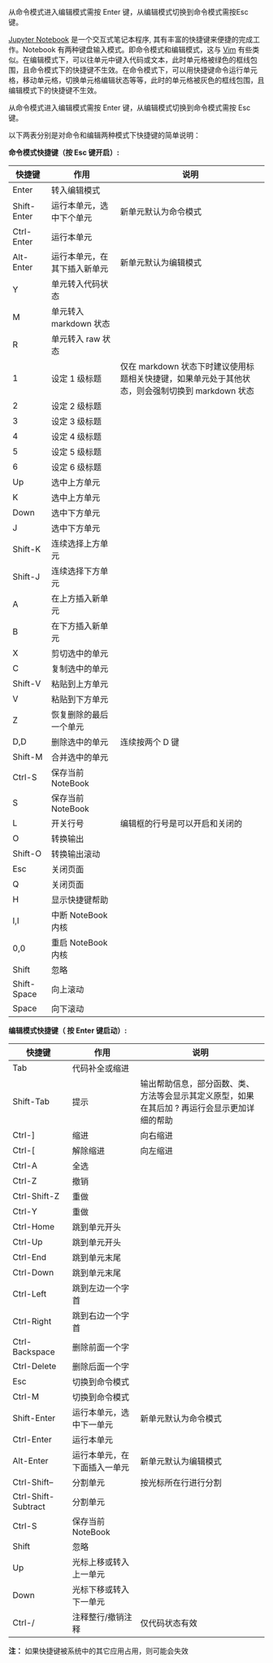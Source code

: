 从命令模式进入编辑模式需按 Enter 键，从编辑模式切换到命令模式需按Esc 键。

[Jupyter Notebook](http://jupyter.org/) 是一个交互式笔记本程序, 其有丰富的快捷键来便捷的完成工作。Notebook 有两种键盘输入模式。即命令模式和编辑模式，这与 [Vim](http://www.vim.org/) 有些类似。在编辑模式下，可以往单元中键入代码或文本，此时单元格被绿色的框线包围，且命令模式下的快捷键不生效。在命令模式下，可以用快捷键命令运行单元格，移动单元格，切换单元格编辑状态等等，此时的单元格被灰色的框线包围，且编辑模式下的快捷键不生效。

从命令模式进入编辑模式需按 Enter 键，从编辑模式切换到命令模式需按 Esc 键。

以下两表分别是对命令和编辑两种模式下快捷键的简单说明：

**命令模式快捷键（按 Esc 键开启）:**

| **快捷键**  | **作用**                     | **说明**                                                     |
| ----------- | ---------------------------- | ------------------------------------------------------------ |
| Enter       | 转入编辑模式                 |                                                              |
| Shift-Enter | 运行本单元，选中下个单元     | 新单元默认为命令模式                                         |
| Ctrl-Enter  | 运行本单元                   |                                                              |
| Alt-Enter   | 运行本单元，在其下插入新单元 | 新单元默认为编辑模式                                         |
| Y           | 单元转入代码状态             |                                                              |
| M           | 单元转入 markdown 状态       |                                                              |
| R           | 单元转入 raw 状态            |                                                              |
| 1           | 设定 1 级标题                | 仅在 markdown 状态下时建议使用标题相关快捷键，如果单元处于其他状态，则会强制切换到 markdown 状态 |
| 2           | 设定 2 级标题                |                                                              |
| 3           | 设定 3 级标题                |                                                              |
| 4           | 设定 4 级标题                |                                                              |
| 5           | 设定 5 级标题                |                                                              |
| 6           | 设定 6 级标题                |                                                              |
| Up          | 选中上方单元                 |                                                              |
| K           | 选中上方单元                 |                                                              |
| Down        | 选中下方单元                 |                                                              |
| J           | 选中下方单元                 |                                                              |
| Shift-K     | 连续选择上方单元             |                                                              |
| Shift-J     | 连续选择下方单元             |                                                              |
| A           | 在上方插入新单元             |                                                              |
| B           | 在下方插入新单元             |                                                              |
| X           | 剪切选中的单元               |                                                              |
| C           | 复制选中的单元               |                                                              |
| Shift-V     | 粘贴到上方单元               |                                                              |
| V           | 粘贴到下方单元               |                                                              |
| Z           | 恢复删除的最后一个单元       |                                                              |
| D,D         | 删除选中的单元               | 连续按两个 D 键                                              |
| Shift-M     | 合并选中的单元               |                                                              |
| Ctrl-S      | 保存当前 NoteBook            |                                                              |
| S           | 保存当前 NoteBook            |                                                              |
| L           | 开关行号                     | 编辑框的行号是可以开启和关闭的                               |
| O           | 转换输出                     |                                                              |
| Shift-O     | 转换输出滚动                 |                                                              |
| Esc         | 关闭页面                     |                                                              |
| Q           | 关闭页面                     |                                                              |
| H           | 显示快捷键帮助               |                                                              |
| I,I         | 中断 NoteBook 内核           |                                                              |
| 0,0         | 重启 NoteBook 内核           |                                                              |
| Shift       | 忽略                         |                                                              |
| Shift-Space | 向上滚动                     |                                                              |
| Space       | 向下滚动                     |                                                              |

**编辑模式快捷键（ 按 Enter 键启动）:**

| **快捷键**          | **作用**                     | **说明**                                                     |
| ------------------- | ---------------------------- | ------------------------------------------------------------ |
| Tab                 | 代码补全或缩进               |                                                              |
| Shift-Tab           | 提示                         | 输出帮助信息，部分函数、类、方法等会显示其定义原型，如果在其后加 ? 再运行会显示更加详细的帮助 |
| Ctrl-]              | 缩进                         | 向右缩进                                                     |
| Ctrl-[              | 解除缩进                     | 向左缩进                                                     |
| Ctrl-A              | 全选                         |                                                              |
| Ctrl-Z              | 撤销                         |                                                              |
| Ctrl-Shift-Z        | 重做                         |                                                              |
| Ctrl-Y              | 重做                         |                                                              |
| Ctrl-Home           | 跳到单元开头                 |                                                              |
| Ctrl-Up             | 跳到单元开头                 |                                                              |
| Ctrl-End            | 跳到单元末尾                 |                                                              |
| Ctrl-Down           | 跳到单元末尾                 |                                                              |
| Ctrl-Left           | 跳到左边一个字首             |                                                              |
| Ctrl-Right          | 跳到右边一个字首             |                                                              |
| Ctrl-Backspace      | 删除前面一个字               |                                                              |
| Ctrl-Delete         | 删除后面一个字               |                                                              |
| Esc                 | 切换到命令模式               |                                                              |
| Ctrl-M              | 切换到命令模式               |                                                              |
| Shift-Enter         | 运行本单元，选中下一单元     | 新单元默认为命令模式                                         |
| Ctrl-Enter          | 运行本单元                   |                                                              |
| Alt-Enter           | 运行本单元，在下面插入一单元 | 新单元默认为编辑模式                                         |
| Ctrl-Shift–         | 分割单元                     | 按光标所在行进行分割                                         |
| Ctrl-Shift-Subtract | 分割单元                     |                                                              |
| Ctrl-S              | 保存当前 NoteBook            |                                                              |
| Shift               | 忽略                         |                                                              |
| Up                  | 光标上移或转入上一单元       |                                                              |
| Down                | 光标下移或转入下一单元       |                                                              |
| Ctrl-/              | 注释整行/撤销注释            | 仅代码状态有效                                               |

**注：** 如果快捷键被系统中的其它应用占用，则可能会失效